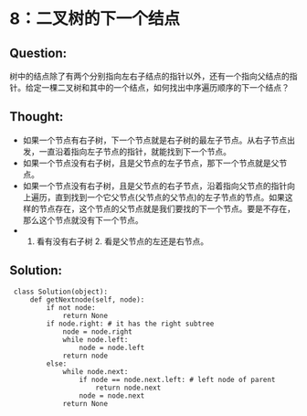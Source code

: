 # 8：二叉树的下一个结点

## Question:

树中的结点除了有两个分别指向左右子结点的指针以外，还有一个指向父结点的指针。给定一棵二叉树和其中的一个结点，如何找出中序遍历顺序的下一个结点？

## Thought:

* 如果一个节点有右子树，下一个节点就是右子树的最左子节点。从右子节点出发，一直沿着指向左子节点的指针，就能找到下一个节点。
* 如果一个节点没有右子树，且是父节点的左子节点，那下一个节点就是父节点。
* 如果一个节点没有右子树，且是父节点的右子节点，沿着指向父节点的指针向上遍历，直到找到一个它父节点\(父节点的父节点\)的左子节点的节点。如果这样的节点存在，这个节点的父节点就是我们要找的下一个节点。要是不存在，那么这个节点就没有下一个节点。
* 1. 看有没有右子树 2. 看是父节点的左还是右节点。

## Solution:

```text
 class Solution(object):
     def getNextnode(self, node):
         if not node:
             return None
         if node.right: # it has the right subtree
             node = node.right
             while node.left:
                 node = node.left
             return node
         else:
             while node.next:
                 if node == node.next.left: # left node of parent
                     return node.next
                 node = node.next
             return None
```

